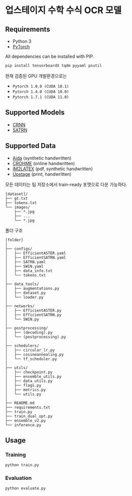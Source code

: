 # 업스테이지 수학 수식 OCR 모델

## Requirements

- Python 3
- [PyTorch][pytorch]

All dependencies can be installed with PIP.

```sh
pip install tensorboardX tqdm pyyaml psutil
```

현재 검증된 GPU 개발환경으로는
- `Pytorch 1.0.0 (CUDA 10.1)`
- `Pytorch 1.4.0 (CUDA 10.0)`
- `Pytorch 1.7.1 (CUDA 11.0)`


## Supported Models

- [CRNN][arxiv-zhang18]
- [SATRN](https://github.com/clovaai/SATRN)


## Supported Data
- [Aida][Aida] (synthetic handwritten)
- [CROHME][CROHME] (online handwritten)
- [IM2LATEX][IM2LATEX] (pdf, synthetic handwritten)
- [Upstage][Upstage] (print, handwritten)


모든 데이터는 팀 저장소에서 train-ready 포맷으로 다운 가능하다.
```
[dataset]/
├── gt.txt
├── tokens.txt
└── images/
    ├── *.jpg
    ├── ...     
    └── *.jpg
```

폴더 구조
```
[folder]
│
├── configs/
│	├── EfficientASTER.yaml
│	├── EfficientSATRN.yaml
│	├── SATRN.yaml
│	├── SWIN.yaml
│	├── data_info.txt
│	└── tokens.txt
│
├── data_tools/
│	├── augmentations.py
│	├── dataset.py
│	└── loader.py
│
├── networks/
│	├── EfficientASTER.py
│	├── EfficientSATRN.py
│	└── SWIN.py
│
├── postprocessing/
│	├── (decoding).py
│	└── (postprocessing).py
│
├── schedulers/
│	├── circular_lr.py
│	├── cosineannealing.py
│	└── tf_scheduler.py
│
├── utils/
│	├── checkpoint.py
│	├── ensemble_utils.py
│	├── data_utils.py
│	├── flags.py
│	├── metrics.py
│	└── utils.py
│
├── README.md
├── requirements.txt
├── train.py
├── train_dual_opt.py
├── ensemble_v2.py
└── inference.py

```

## Usage

### Training

```sh
python train.py
```


### Evaluation

```sh
python evaluate.py
```

[arxiv-zhang18]: https://arxiv.org/pdf/1801.03530.pdf
[CROHME]: https://www.isical.ac.in/~crohme/
[Aida]: https://www.kaggle.com/aidapearson/ocr-data
[Upstage]: https://www.upstage.ai/
[IM2LATEX]: http://lstm.seas.harvard.edu/latex/
[pytorch]: https://pytorch.org/
